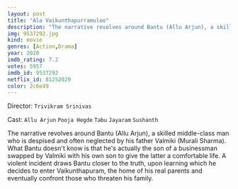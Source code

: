```yaml
---
layout: post
title: "Ala Vaikunthapurramuloo"
description: "The narrative revolves around Bantu (Allu Arjun), a skilled middle-class man who is despised and often neglected by his father Valmiki (Murali Sharma). What Bantu doesn't know is that he's actually the son of a businessman swapped by Valmiki with his own son to give the latter a comfortable life. A violent incident draws Bantu closer to the truth, upon learning which he decides to enter Vaikunthapuram, the home of his real parents and eventually confront those who threaten his family..."
img: 9537292.jpg
kind: movie
genres: [Action,Drama]
year: 2020
imdb_rating: 7.2
votes: 5957
imdb_id: 9537292
netflix_id: 81252029
color: 2c6e49
---
```

Director: `Trivikram Srinivas`  

Cast: `Allu Arjun` `Pooja Hegde` `Tabu` `Jayaram` `Sushanth` 

The narrative revolves around Bantu (Allu Arjun), a skilled middle-class man who is despised and often neglected by his father Valmiki (Murali Sharma). What Bantu doesn't know is that he's actually the son of a businessman swapped by Valmiki with his own son to give the latter a comfortable life. A violent incident draws Bantu closer to the truth, upon learning which he decides to enter Vaikunthapuram, the home of his real parents and eventually confront those who threaten his family.